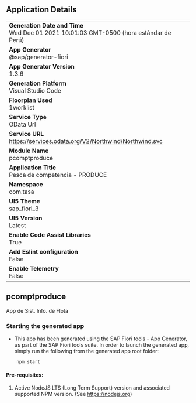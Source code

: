 ## Application Details
|               |
| ------------- |
|**Generation Date and Time**<br>Wed Dec 01 2021 10:01:03 GMT-0500 (hora estándar de Perú)|
|**App Generator**<br>@sap/generator-fiori|
|**App Generator Version**<br>1.3.6|
|**Generation Platform**<br>Visual Studio Code|
|**Floorplan Used**<br>1worklist|
|**Service Type**<br>OData Url|
|**Service URL**<br>https://services.odata.org/V2/Northwind/Northwind.svc
|**Module Name**<br>pcomptproduce|
|**Application Title**<br>Pesca de competencia - PRODUCE |
|**Namespace**<br>com.tasa|
|**UI5 Theme**<br>sap_fiori_3|
|**UI5 Version**<br>Latest|
|**Enable Code Assist Libraries**<br>True|
|**Add Eslint configuration**<br>False|
|**Enable Telemetry**<br>False|

## pcomptproduce

App de Sist. Info. de Flota

### Starting the generated app

-   This app has been generated using the SAP Fiori tools - App Generator, as part of the SAP Fiori tools suite.  In order to launch the generated app, simply run the following from the generated app root folder:

```
    npm start
```

#### Pre-requisites:

1. Active NodeJS LTS (Long Term Support) version and associated supported NPM version.  (See https://nodejs.org)


